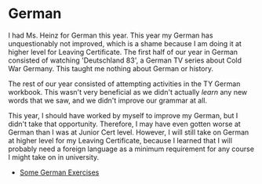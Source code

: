 <html>
<h1>German</h1>
<body>
  <p>I had Ms. Heinz for German this year. This year my German has unquestionably not improved, which is a shame because I am doing it at higher level for Leaving Certificate. The first half of our year in German consisted of watching 'Deutschland 83', a German TV series about Cold War Germany. This taught me nothing about German or history.</p>
  <p>The rest of our year consisted of attempting activities in the TY German workbook. This wasn't very beneficial as we didn't actually <em>learn</em> any new words that we saw, and we didn't improve our grammar at all.</p>
  <p>This year, I should have worked by myself to improve my German, but I didn't take that opportunity. Therefore, I may have even gotten worse at German than I was at Junior Cert level. However, I will still take on German at higher level for my Leaving Certificate, because I learned that I will probably need a foreign language as a minimum requirement for any course I might take on in university.</p>
  <ul><li><a href = "/pictures/german.pdf" target = "_blank">Some German Exercises</a></li></ul>
</body>
</html>
